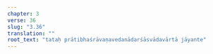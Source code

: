 ```yaml
---
chapter: 3
verse: 36
slug: "3.36"
translation: ""
root_text: "tataḥ prātibhaśrāvaṇavedanādarśāsvādavārtā jāyante"
---
```


